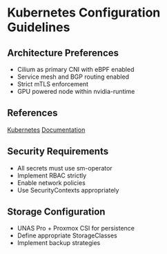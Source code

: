 # Kubernetes Configuration Guidelines

## Architecture Preferences

- Cilium as primary CNI with eBPF enabled
- Service mesh and BGP routing enabled
- Strict mTLS enforcement
- GPU powered node within nvidia-runtime

## References

[Kubernetes](../../kubernetes/README.md)
[Documentation](../../docs/docs/infra/kubernetes.md)

## Security Requirements

- All secrets must use sm-operator
- Implement RBAC strictly
- Enable network policies
- Use SecurityContexts appropriately

## Storage Configuration

- UNAS Pro + Proxmox CSI for persistence
- Define appropriate StorageClasses
- Implement backup strategies
